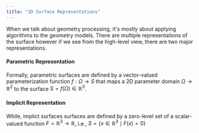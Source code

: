 ```yaml
---
title: "3D Surface Representations"
---
```

When we talk about geometry processing, it's mostly about applying algorithms to the geometry models. There are multiple representations of the surface however if we see from the high-level view, there are two major representations. 

#### Parametric Representation
Formally, parametric surfaces are defined by a vector-valued parameterization function $f: \Omega \rightarrow S$ that maps a 2D parameter domain $\Omega \rightarrow \mathbb{R}^2$ to the surface $S = f(\Omega) \in \mathbb{R}^3$.

#### Implicit Representation
While, implict surfaces surfaces are defined by a zero-level set of a scalar-valued function  $F = \mathbb{R}^3 \rightarrow \mathbb{R}$, i.e., $S = \{ x \in \mathbb{R}^3 \mid F(x) = 0 \}$



